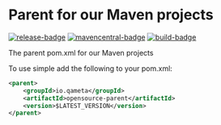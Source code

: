 # Parent for our Maven projects

[![release-badge][]][release]
[![mavencentral-badge][]][mavencentral]
[![build-badge][]][build]

The parent pom.xml for our Maven projects

To use simple add the following to your pom.xml:

```xml
<parent>
    <groupId>io.qameta</groupId>
    <artifactId>opensource-parent</artifactId>
    <version>$LATEST_VERSION</version>
</parent>
```

[release]: https://github.com/qameta/opensource-parent/releases/latest "Latest release"
[release-badge]: https://img.shields.io/github/release/qameta/opensource-parent.svg?style=flat-square

[mavencentral]: https://mvnrepository.com/artifact/io.qameta/opensource-parent "Maven central"
[mavencentral-badge]: https://img.shields.io/maven-central/v/io.qameta/opensource-parent.svg?style=flat-square

[build]: https://ci.qameta.in/job/opensource-parent_deploy/lastBuild "Jenkins build"
[build-badge]: https://img.shields.io/jenkins/s/https/ci.qameta.in/opensource-parent_deploy.svg?style=flat-square